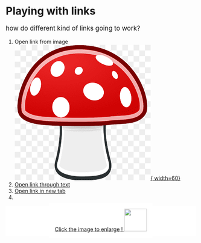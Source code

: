 
# Playing with links

how do different kind of links going to work?

1. Open link from image 
[![Mushroom](../mushroom.png){ width=60} ](https://www.pngwing.com/en/free-png-duoxo) 
2. [Open link through text](https://developer.kore.ai/docs/bots/how-tos/update-booking-task/) 
3. <a href="https://developer.kore.ai/uncategorised/change-flight-task/" target="_blank">Open link in new tab</a>
4. 

<!DOCTYPE html>
<html lang="en">
<head>
    <meta charset="UTF-8">
    <meta http-equiv="X-UA-Compatible"
          content="IE=edge">
    <meta name="viewport"
          content="width=device-width,
                   initial-scale=1.0">
    <style>
        .box {
            background-color: white;
            height: 80px;
            display: flex;
            align-items: center;
            justify-content: center;
        }
        p {
            font-size: 17px;
            align-items: center;
        }
        .box a {
            display: inline-block;
            background-color: #fff;
            padding: 15px;
            border-radius: 3px;
        }
        .modal {
            align-items: center;
            display: flex;
            justify-content: center;
            position: absolute;
            top: 0;
            bottom: 0;
            left: 0;
            right: 0;
            background: rgba(254, 126, 126, 0.7);
            transition: all 0.4s;
            visibility: hidden;
            opacity: 0;
        }
        .content {
            position: absolute;
            background: white;
            width: 400px;
            padding: 1em 2em;
            border-radius: 4px;
        }
        .modal:target {
            visibility: visible;
            opacity: 1;
        }
        .box-close {
            position: absolute;
            top: 0;
            right: 15px;
            color: #fe0606;
            text-decoration: none;
            font-size: 30px;
        }
    </style>
</head>
 
<body>
    <div class="box">
        <a href="#popup-box">
            Click the image to enlarge ! <img src="/mushroom.png" width="60" height="60">
        </a>
    </div>
    <div id="popup-box" class="modal">
        <div class="content">
            <h1 style="color: green;">
                This is a Mushroom !
            </h1>
            <b>
                <p><img src="/mushroom.png"></p>
            </b>
            <a href="#"
               class="box-close">
                ×
            </a>
        </div>
    </div>
</body>
</html>